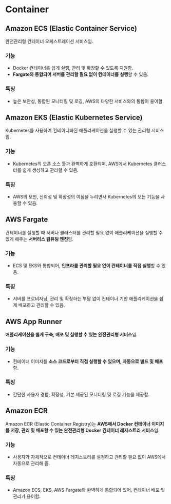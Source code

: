 # Container

## Amazon ECS (Elastic Container Service)

완전관리형 컨테이너 오케스트레이션 서비스임.

### 기능
* Docker 컨테이너를 쉽게 실행, 관리 및 확장할 수 있도록 지원함.  
* **Fargate와 통합되어 서버를 관리할 필요 없이 컨테이너를 실행**할 수 있음.

### 특징  
* 높은 보안성, 통합된 모니터링 및 로깅, AWS의 다양한 서비스와의 통합이 용이함.

## Amazon EKS (Elastic Kubernetes Service)

Kubernetes를 사용하여 컨테이너화된 애플리케이션을 실행할 수 있는 관리형 서비스임.

### 기능
* Kubernetes의 오픈 소스 툴과 완벽하게 호환되며, AWS에서 Kubernetes 클러스터를 쉽게 생성하고 관리할 수 있음.

### 특징  
* AWS의 보안, 신뢰성 및 확장성의 이점을 누리면서 Kubernetes의 모든 기능을 사용할 수 있음.

## AWS Fargate

컨테이너를 실행할 때 서버나 클러스터를 관리할 필요 없이 애플리케이션을 실행할 수 있게 해주는 **서버리스 컴퓨팅 엔진**임.

### 기능
* ECS 및 EKS와 통합되어, **인프라를 관리할 필요 없이 컨테이너를 직접 실행**할 수 있음.

### 특징  
* 서버를 프로비저닝, 관리 및 확장하는 부담 없이 컨테이너 기반 애플리케이션을 쉽게 배포하고 관리할 수 있음.

## AWS App Runner

**애플리케이션을 쉽게 구축, 배포 및 실행할 수 있는 완전관리형 서비스**임.

### 기능
* 컨테이너 이미지를 **소스 코드로부터 직접 실행할 수 있으며, 자동으로 빌드 및 배포**함.

### 특징  
* 간단한 사용자 경험, 확장성, 기본 제공된 모니터링 및 로깅 기능을 제공함.

## Amazon ECR

Amazon ECR (Elastic Container Registry)는 **AWS에서 Docker 컨테이너 이미지를 저장, 관리 및 배포할 수 있는 완전관리형 Docker 컨테이너 레지스트리 서비스**임.

### 기능

* 사용자가 자체적으로 컨테이너 레지스트리를 설정하고 관리할 필요 없이 AWS에서 자동으로 관리해 줌.

### 특징

* Amazon ECS, EKS, AWS Fargate와 완벽하게 통합되어 있어, 컨테이너 배포 및 관리가 용이함.
